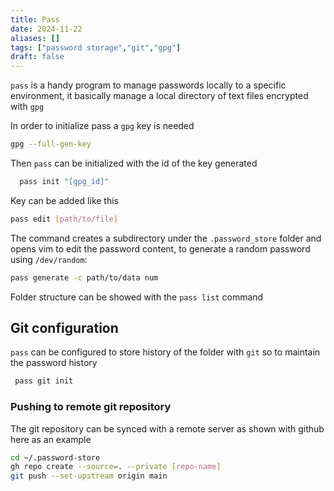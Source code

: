 ```yaml
---
title: Pass
date: 2024-11-22
aliases: []
tags: ["password storage","git","gpg"]
draft: false
---
```


`pass` is a handy program to manage passwords locally to a specific environment, it basically manage a local directory of text files encrypted with `gpg`

In order to initialize pass a `gpg` key is needed

```bash
gpg --full-gen-key
```

Then `pass` can be initialized with the id of the key generated

```bash
  pass init "[gpg_id]"
```

Key can be added like this

```bash
pass edit [path/to/file]
```

The command creates a subdirectory under the `.password_store` folder and opens vim to edit the password content, to generate a random password using `/dev/random`:

```bash
pass generate -c path/to/data num
```

Folder structure can be showed with the `pass list` command

## Git configuration

`pass` can be configured to store history of the folder with `git` so to maintain the password history

```bash
 pass git init
```

### Pushing to remote git repository

The git repository can be synced with a remote server as shown with github here as an example

```bash
cd ~/.password-store
gh repo create --source=. --private [repo-name]
git push --set-upstream origin main
```
